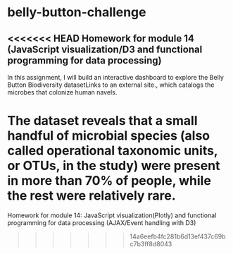 # belly-button-challenge
<<<<<<< HEAD
Homework for module 14 (JavaScript visualization/D3 and functional programming for data processing)
-----------------------------------------------------------------------------------------------------------
In this assignment, I will build an interactive dashboard to explore the Belly Button Biodiversity datasetLinks to an external site., which catalogs the microbes that colonize human navels.

The dataset reveals that a small handful of microbial species (also called operational taxonomic units, or OTUs, in the study) were present in more than 70% of people, while the rest were relatively rare.
=======
Homework for module 14: JavaScript visualization(Plotly) and functional programming for data processing (AJAX/Event handling with D3)
>>>>>>> 14a6eefb4fc281b6d13ef437c69bc7b3ff8d8043
